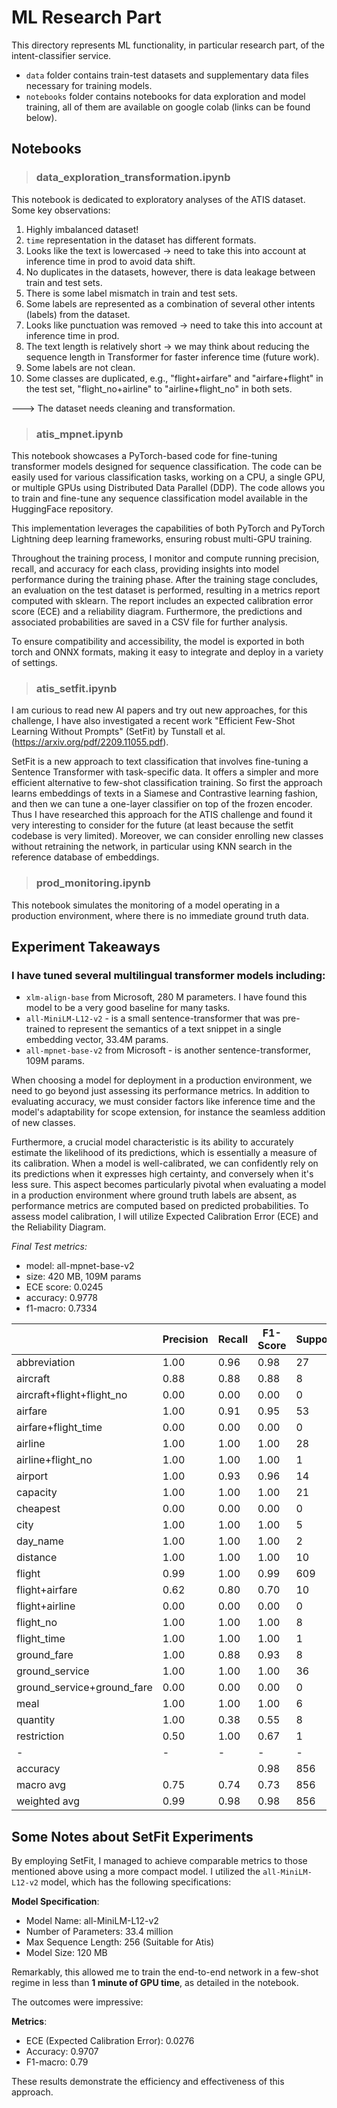 # ML Research Part
This directory represents ML functionality, in particular research part, of the intent-classifier service.
- `data` folder contains train-test datasets and supplementary data files necessary for training models.
- `notebooks` folder contains notebooks for data exploration and model training, all of them are available on google colab (links can be found below).

## Notebooks
>### data_exploration_transformation.ipynb
This notebook is dedicated to exploratory analyses of the ATIS dataset. Some key observations:

1. Highly imbalanced dataset!
2. `time` representation in the dataset has different formats.
3. Looks like the text is lowercased -> need to take this into account at inference time in prod to avoid data shift. 
4. No duplicates in the datasets, however, there is data leakage between train and test sets.
5. There is some label mismatch in train and test sets.
6. Some labels are represented as a combination of several other intents (labels) from the dataset.
7. Looks like punctuation was removed -> need to take this into account at inference time in prod.
8. The text length is relatively short -> we may think about reducing the sequence length in Transformer for faster inference time (future work).
9. Some labels are not clean.
10. Some classes are duplicated, e.g., "flight+airfare" and "airfare+flight" in the test set, "flight_no+airline" to "airline+flight_no" in both sets.

---> The dataset needs cleaning and transformation.

>### atis_mpnet.ipynb

This notebook showcases a PyTorch-based code for fine-tuning transformer models designed for sequence classification.
The code can be easily used for various classification tasks, working on a CPU, a single GPU, or multiple GPUs using Distributed Data Parallel (DDP). The code allows you to train and fine-tune any sequence classification model available in the HuggingFace repository.

This implementation leverages the capabilities of both PyTorch and PyTorch Lightning deep learning frameworks, ensuring robust multi-GPU training.

Throughout the training process, I monitor and compute running precision, recall, and accuracy for each class, providing insights into model performance during the training phase. After the training stage concludes, an evaluation on the test dataset is performed, resulting in a metrics report computed with sklearn. The report includes an expected calibration error score (ECE) and a reliability diagram. Furthermore, the predictions and associated probabilities are saved in a CSV file for further analysis.

To ensure compatibility and accessibility, the model is exported in both torch and ONNX formats, making it easy to integrate and deploy in a variety of settings.

>### atis_setfit.ipynb
I am curious to read new AI papers and try out new approaches, for this challenge, I have also investigated a recent work "Efficient Few-Shot Learning Without Prompts" (SetFit) by Tunstall et al. (https://arxiv.org/pdf/2209.11055.pdf).

SetFit is a new approach to text classification that involves fine-tuning a Sentence Transformer with task-specific data. It offers a simpler and more efficient alternative to few-shot classification training. So first the approach learns embeddings of texts in a Siamese and Contrastive learning fashion, and then we can tune a one-layer classifier on top of the frozen encoder. Thus I have researched this approach for the ATIS challenge and found it very interesting to consider for the future (at least because the setfit codebase is very limited). Moreover, we can consider enrolling new classes without retraining the network, in particular using KNN search in the reference database of embeddings.

>### prod_monitoring.ipynb
This notebook simulates the monitoring of a model operating in a production environment, where there is no immediate ground truth data.

## Experiment Takeaways
### I have tuned several multilingual transformer models including: 
- `xlm-align-base` from Microsoft, 280 M parameters. I have found this model to be a very good baseline for many tasks. 
- `all-MiniLM-L12-v2` - is a small sentence-transformer that was pre-trained to represent the semantics of a text snippet in a single embedding vector, 33.4M params.
- `all-mpnet-base-v2` from Microsoft - is another sentence-transformer, 109M params.

When choosing a model for deployment in a production environment, we need to go beyond just assessing its performance metrics. In addition to evaluating accuracy, we must consider factors like inference time and the model's adaptability for scope extension, for instance the seamless addition of new classes.

Furthermore, a crucial model characteristic is its ability to accurately estimate the likelihood of its predictions, which is essentially a measure of its calibration. When a model is well-calibrated, we can confidently rely on its predictions when it expresses high certainty, and conversely when it's less sure. This aspect becomes particularly pivotal when evaluating a model in a production environment where ground truth labels are absent, as performance metrics are computed based on predicted probabilities. To assess model calibration, I will utilize Expected Calibration Error (ECE) and the Reliability Diagram.


_Final Test metrics:_
- model: all-mpnet-base-v2
- size: 420 MB, 109M params
- ECE score: 0.0245
- accuracy: 0.9778
- f1-macro: 0.7334

|                        | Precision | Recall | F1-Score | Support |
|------------------------|-----------|--------|----------|---------|
| abbreviation           | 1.00      | 0.96   | 0.98     | 27      |
| aircraft               | 0.88      | 0.88   | 0.88     | 8       |
| aircraft+flight+flight_no | 0.00   | 0.00   | 0.00     | 0      |
| airfare                | 1.00      | 0.91   | 0.95     | 53      |
| airfare+flight_time    | 0.00      | 0.00   | 0.00     | 0       |
| airline                | 1.00      | 1.00   | 1.00     | 28      |
| airline+flight_no     | 1.00      | 1.00   | 1.00     | 1       |
| airport                | 1.00      | 0.93   | 0.96     | 14      |
| capacity               | 1.00      | 1.00   | 1.00     | 21      |
| cheapest               | 0.00      | 0.00   | 0.00     | 0       |
| city                   | 1.00      | 1.00   | 1.00     | 5       |
| day_name               | 1.00      | 1.00   | 1.00     | 2       |
| distance               | 1.00      | 1.00   | 1.00     | 10      |
| flight                 | 0.99      | 1.00   | 0.99     | 609     |
| flight+airfare         | 0.62      | 0.80   | 0.70     | 10      |
| flight+airline         | 0.00      | 0.00   | 0.00     | 0       |
| flight_no              | 1.00      | 1.00   | 1.00     | 8       |
| flight_time            | 1.00      | 1.00   | 1.00     | 1       |
| ground_fare            | 1.00      | 0.88   | 0.93     | 8       |
| ground_service         | 1.00      | 1.00   | 1.00     | 36      |
| ground_service+ground_fare | 0.00   | 0.00   | 0.00 | 0      |
| meal                   | 1.00      | 1.00   | 1.00     | 6       |
| quantity               | 1.00      | 0.38   | 0.55     | 8       |
| restriction            | 0.50      | 1.00   | 0.67     | 1  |
| -            | -      | -  | -     | -  |
| accuracy               |           |        | 0.98     | 856     |
| macro avg              | 0.75      | 0.74   | 0.73     | 856     |
| weighted avg           | 0.99      | 0.98   | 0.98     | 856     |

## Some Notes about SetFit Experiments

By employing SetFit, I managed to achieve comparable metrics to those mentioned above using a more compact model. I utilized the `all-MiniLM-L12-v2` model, which has the following specifications:

**Model Specification**:
- Model Name: all-MiniLM-L12-v2
- Number of Parameters: 33.4 million
- Max Sequence Length: 256 (Suitable for Atis)
- Model Size: 120 MB

Remarkably, this allowed me to train the end-to-end network in a few-shot regime in less than **1 minute of GPU time**, as detailed in the notebook.

The outcomes were impressive:

**Metrics**:
- ECE (Expected Calibration Error): 0.0276
- Accuracy: 0.9707
- F1-macro: 0.79

These results demonstrate the efficiency and effectiveness of this approach.
